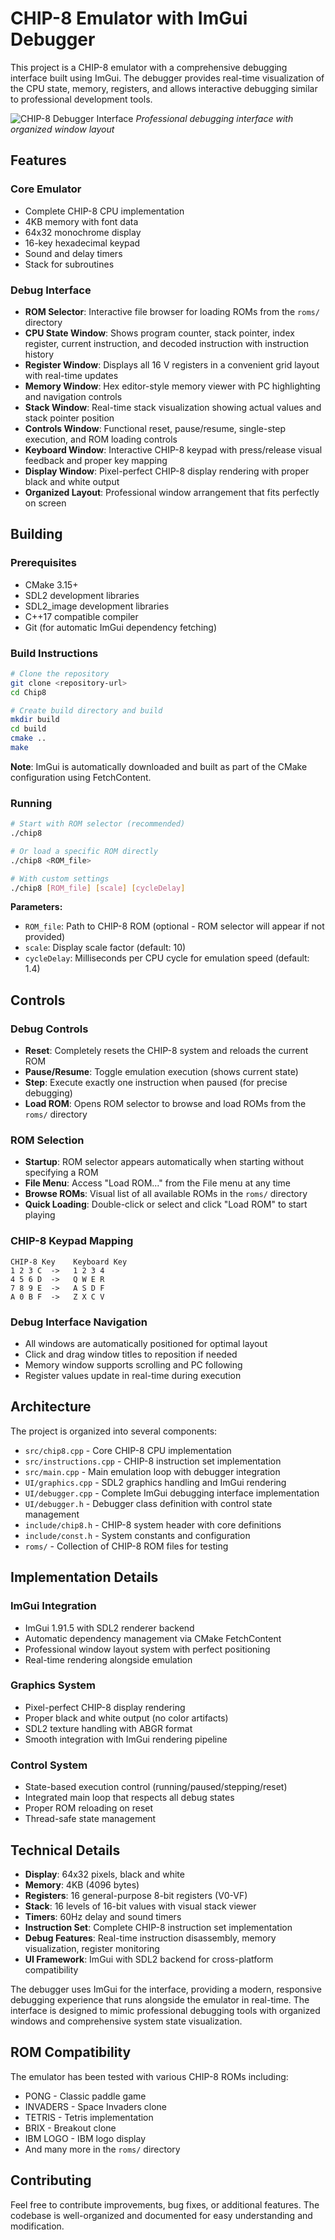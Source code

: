 # CHIP-8 Emulator with ImGui Debugger

This project is a CHIP-8 emulator with a comprehensive debugging interface built using ImGui. The debugger provides real-time visualization of the CPU state, memory, registers, and allows interactive debugging similar to professional development tools.

![CHIP-8 Debugger Interface](screenshot.png)
*Professional debugging interface with organized window layout*

## Features

### Core Emulator
- Complete CHIP-8 CPU implementation
- 4KB memory with font data
- 64x32 monochrome display
- 16-key hexadecimal keypad
- Sound and delay timers
- Stack for subroutines

### Debug Interface
- **ROM Selector**: Interactive file browser for loading ROMs from the `roms/` directory
- **CPU State Window**: Shows program counter, stack pointer, index register, current instruction, and decoded instruction with instruction history
- **Register Window**: Displays all 16 V registers in a convenient grid layout with real-time updates
- **Memory Window**: Hex editor-style memory viewer with PC highlighting and navigation controls
- **Stack Window**: Real-time stack visualization showing actual values and stack pointer position
- **Controls Window**: Functional reset, pause/resume, single-step execution, and ROM loading controls
- **Keyboard Window**: Interactive CHIP-8 keypad with press/release visual feedback and proper key mapping
- **Display Window**: Pixel-perfect CHIP-8 display rendering with proper black and white output
- **Organized Layout**: Professional window arrangement that fits perfectly on screen

## Building

### Prerequisites
- CMake 3.15+
- SDL2 development libraries
- SDL2_image development libraries  
- C++17 compatible compiler
- Git (for automatic ImGui dependency fetching)

### Build Instructions
```bash
# Clone the repository
git clone <repository-url>
cd Chip8

# Create build directory and build
mkdir build
cd build
cmake ..
make
```

**Note**: ImGui is automatically downloaded and built as part of the CMake configuration using FetchContent.

### Running
```bash
# Start with ROM selector (recommended)
./chip8

# Or load a specific ROM directly
./chip8 <ROM_file>

# With custom settings
./chip8 [ROM_file] [scale] [cycleDelay]
```

**Parameters:**
- `ROM_file`: Path to CHIP-8 ROM (optional - ROM selector will appear if not provided)
- `scale`: Display scale factor (default: 10)
- `cycleDelay`: Milliseconds per CPU cycle for emulation speed (default: 1.4)

## Controls

### Debug Controls
- **Reset**: Completely resets the CHIP-8 system and reloads the current ROM
- **Pause/Resume**: Toggle emulation execution (shows current state)
- **Step**: Execute exactly one instruction when paused (for precise debugging)
- **Load ROM**: Opens ROM selector to browse and load ROMs from the `roms/` directory

### ROM Selection
- **Startup**: ROM selector appears automatically when starting without specifying a ROM
- **File Menu**: Access "Load ROM..." from the File menu at any time
- **Browse ROMs**: Visual list of all available ROMs in the `roms/` directory
- **Quick Loading**: Double-click or select and click "Load ROM" to start playing

### CHIP-8 Keypad Mapping
```
CHIP-8 Key    Keyboard Key
1 2 3 C  ->   1 2 3 4
4 5 6 D  ->   Q W E R  
7 8 9 E  ->   A S D F
A 0 B F  ->   Z X C V
```

### Debug Interface Navigation
- All windows are automatically positioned for optimal layout
- Click and drag window titles to reposition if needed
- Memory window supports scrolling and PC following
- Register values update in real-time during execution

## Architecture

The project is organized into several components:

- `src/chip8.cpp` - Core CHIP-8 CPU implementation
- `src/instructions.cpp` - CHIP-8 instruction set implementation  
- `src/main.cpp` - Main emulation loop with debugger integration
- `UI/graphics.cpp` - SDL2 graphics handling and ImGui rendering
- `UI/debugger.cpp` - Complete ImGui debugging interface implementation
- `UI/debugger.h` - Debugger class definition with control state management
- `include/chip8.h` - CHIP-8 system header with core definitions
- `include/const.h` - System constants and configuration
- `roms/` - Collection of CHIP-8 ROM files for testing

## Implementation Details

### ImGui Integration
- ImGui 1.91.5 with SDL2 renderer backend
- Automatic dependency management via CMake FetchContent
- Professional window layout system with perfect positioning
- Real-time rendering alongside emulation

### Graphics System
- Pixel-perfect CHIP-8 display rendering
- Proper black and white output (no color artifacts)
- SDL2 texture handling with ABGR format
- Smooth integration with ImGui rendering pipeline

### Control System  
- State-based execution control (running/paused/stepping/reset)
- Integrated main loop that respects all debug states
- Proper ROM reloading on reset
- Thread-safe state management

## Technical Details

- **Display**: 64x32 pixels, black and white
- **Memory**: 4KB (4096 bytes) 
- **Registers**: 16 general-purpose 8-bit registers (V0-VF)
- **Stack**: 16 levels of 16-bit values with visual stack viewer
- **Timers**: 60Hz delay and sound timers
- **Instruction Set**: Complete CHIP-8 instruction set implementation
- **Debug Features**: Real-time instruction disassembly, memory visualization, register monitoring
- **UI Framework**: ImGui with SDL2 backend for cross-platform compatibility

The debugger uses ImGui for the interface, providing a modern, responsive debugging experience that runs alongside the emulator in real-time. The interface is designed to mimic professional debugging tools with organized windows and comprehensive system state visualization.

## ROM Compatibility

The emulator has been tested with various CHIP-8 ROMs including:
- PONG - Classic paddle game
- INVADERS - Space Invaders clone  
- TETRIS - Tetris implementation
- BRIX - Breakout clone
- IBM LOGO - IBM logo display
- And many more in the `roms/` directory

## Contributing

Feel free to contribute improvements, bug fixes, or additional features. The codebase is well-organized and documented for easy understanding and modification.

